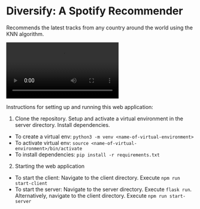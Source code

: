 # Diversify: A Spotify Recommender

Recommends the latest tracks from any country around the world using the KNN algorithm.

![Alt Text](https://github.com/faizaanvidhani/spotify-recommender/blob/main/preview-gif.mov)

Instructions for setting up and running this web application:

1. Clone the repository. Setup and activate a virtual environment in the server directory. Install dependencies.

  * To create a virtual env: ```python3 -m venv <name-of-virtual-environment>```
  * To activate virtual env: ```source <name-of-virtual-environment>/bin/activate```
  * To install dependencies: ```pip install -r requirements.txt```

2. Starting the web application

  * To start the client: Navigate to the client directory. Execute ```npm run start-client```
  * To start the server: Navigate to the server directory. Execute ```flask run```. Alternatively, navigate to the client directory. Execute ```npm run start-server```
